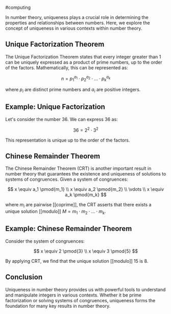 #computing  

In number theory, uniqueness plays a crucial role in determining the properties and relationships between numbers. Here, we explore the concept of uniqueness in various contexts within number theory.

## Unique Factorization Theorem

The Unique Factorization Theorem states that every integer greater than 1 can be uniquely expressed as a product of prime numbers, up to the order of the factors. Mathematically, this can be represented as:

$$
n = p_1^{a_1} \cdot p_2^{a_2} \cdot \ldots \cdot p_k^{a_k}
$$

where $p_i$ are distinct prime numbers and $a_i$ are positive integers.

## Example: Unique Factorization

Let's consider the number $36$. We can express $36$ as:

$$
36 = 2^2 \cdot 3^2
$$

This representation is unique up to the order of the factors.

## Chinese Remainder Theorem

The Chinese Remainder Theorem (CRT) is another important result in number theory that guarantees the existence and uniqueness of solutions to systems of congruences. Given a system of congruences:

$$
x \equiv a_1 \pmod{m_1} \\
x \equiv a_2 \pmod{m_2} \\
\vdots \\
x \equiv a_k \pmod{m_k}
$$

where $m_i$ are pairwise [[coprime]], the CRT asserts that there exists a unique solution [[modulo]] $M = m_1 \cdot m_2 \cdot \ldots \cdot m_k$.

## Example: Chinese Remainder Theorem

Consider the system of congruences:

$$
x \equiv 2 \pmod{3} \\
x \equiv 3 \pmod{5}
$$

By applying CRT, we find that the unique solution [[modulo]] $15$ is $8$.

## Conclusion

Uniqueness in number theory provides us with powerful tools to understand and manipulate integers in various contexts. Whether it be prime factorization or solving systems of congruences, uniqueness forms the foundation for many key results in number theory.